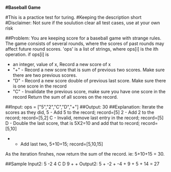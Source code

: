 **#Baseball Game**

#This is a practice test for turing.
#Keeping the description short
#Disclaimer: Not sure if the soulution clear all test cases, use at your own risk

##Problem:
You are keeping score for a baseball game with strange rules. The game consists of several rounds, where the scores of past rounds may affect future round scores.
'ops' is a list of strings, where ops[i] is the ith operation.
 if ops[i] is 
  - an integer, value of x, Record a new score of x
  - "+" - Record a new score that is sum of previous two scores. Make sure there are two previous scores.
  - "D" - Record a new score double of previous last score. Make sure there is one score in the record
  - "C" - Invalidate the previous score, make sure you have one score in the record
Return the sum of all scores on the record.

##Input:
 ops = ["5","2","C","D","+"]
##Output:
 30
##Explanation:
 Iterate the scores as they did, 
 5 - Add 5 to the record; record=[5]
 2 - Add 2 to the record; record=[5,2]
 C - Invalid, remove last entry in the record; record=[5]
 D - Double the last score, that is 5X2=10 and add that to record; record=[5,10]
 + - Add last two, 5+10=15; record=[5,10,15]
 
 As the iteration finshes, now return the sum of the record. ie: 5+10+15 = 30.
 
 ##Sample Input2:
  5 -2 4 C D 9 + +
  Output2:
  5 + -2 + -4 + 9 + 5 + 14 = 27


